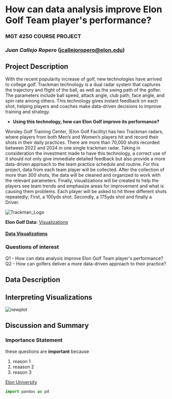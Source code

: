 # How can data analysis improve Elon Golf Team player's performance?
### **MGT 4250 COURSE PROJECT**
### *Juan Callejo Ropero*  (jcallejoropero@elon.edu)

## Project Description
With the recent popularity increase of golf, new technologies have arrived to college golf. Trackman technology is a dual radar system that captures the trajectory and flight of the ball, as well as the swing path of the golfer. The parameters include ball speed, attack angle, club path, face angle, and spin rate among others. This technology gives instant feedback on each shot, helping players and coaches make data-driven decisions to improve training and strategy.
- **Using this technology, how can Elon Golf improve its performance?**
  
Worsley Golf Training Center, (Elon Golf Facility) has two Trackman radars, where players from both Men’s and Women’s players hit and record their shots in their daily practices. There are more than 70,000 shots recorded between 2022 and 2024 in one single trackman radar. Taking in consideration the investment made to have this technology, a correct use of it should not only give immediate detailed feedback but also provide a more data-driven approach to the team practice schedule and routine.
For this project, data from each team player will be collected. After the collection of more than 300 shots, the data will be cleaned and organized to work with the relevant parameters. Finally, visualizations will be created to help the players see team trends and emphasize areas for improvement and what is causing them problems.
Each player will be asked to hit three different shots repeatedly; First, a 100yds shot. Secondly, a 175yds shot and finally a Driver.

![Trackman_Logo](https://github.com/JUAN-CALLEJO/mgt4250spring2024/assets/81531257/bfc29e68-6726-4cac-b46c-e97b68aa4fee)


**Elon Golf Data:** [Visualizations](https://elongolftrackmandata.streamlit.app/)


#### [Data Visualizations](https://elongolftrackmandata.streamlit.app/) 
### Questions of interest
Q1 - How can data analysis improve Elon Golf Team player's performance?
Q2 - How can golfers deliver a more data-driven approach to their practice?

## Data Description

## Interpreting Visualizations

![newplot](https://github.com/JUAN-CALLEJO/mgt4250spring2024/assets/81531257/c567671b-89d5-4805-8ff1-f32b9f5569f3)

## Discussion and Summary


### Importance Statement
these questions are **important** because
1. reason 1
2.  reaason 2
3.  reason 3

[Elon University](https://www.elon.edu)

```python
import pandas as pd
```
